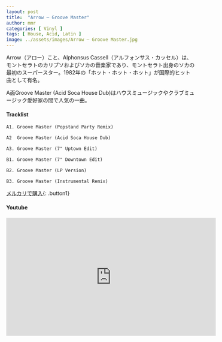 ```yaml
---
layout: post
title:  "Arrow – Groove Master"
author: mmr
categories: [ Vinyl ]
tags: [ House, Acid, Latin ]
image: ../assets/images/Arrow – Groove Master.jpg
---
```


Arrow（アロー）こと、Alphonsus Cassell（アルフォンサス・カッセル）は、モントセラトのカリプソおよびソカの音楽家であり、モントセラト出身のソカの最初のスーパースター。1982年の「ホット・ホット・ホット」が国際的ヒット曲として有名。

A面Groove Master (Acid Soca House Dub)はハウスミュージックやクラブミュージック愛好家の間で人気の一曲。

#### Tracklist
```md
A1. Groove Master (Popstand Party Remix)

A2  Groove Master (Acid Soca House Dub)

A3. Groove Master (7" Uptown Edit)

B1. Groove Master (7" Downtown Edit)

B2. Groove Master (LP Version)

B3. Groove Master (Instrumental Remix)
```

[メルカリで購入](https://jp.mercari.com/item/m10585219627?afid=6142608987){: .button1}

#### Youtube
<iframe width="560" height="315" src="https://www.youtube.com/embed/o71IO3wHuhU?si=rCeqXF7NvUZeKc3r" title="YouTube video player" frameborder="0" allow="accelerometer; autoplay; clipboard-write; encrypted-media; gyroscope; picture-in-picture; web-share" referrerpolicy="strict-origin-when-cross-origin" allowfullscreen></iframe>
